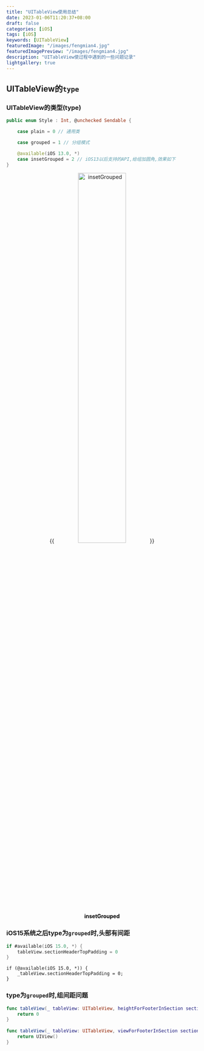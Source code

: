 ```yaml
---
title: "UITableView使用总结"
date: 2023-01-06T11:20:37+08:00
draft: false
categories: [iOS]
tags: [iOS]
keywords: [UITableView]
featuredImage: "/images/fengmian4.jpg"
featuredImagePreview: "/images/fengmian4.jpg"
description: "UITableView使过程中遇到的一些问题记录"
lightgallery: true
---
```

<!--more-->
## UITableView的`type`
### UITableView的类型(type)
```swift
public enum Style : Int, @unchecked Sendable {

    case plain = 0 // 通用类

    case grouped = 1 // 分组模式

    @available(iOS 13.0, *)
    case insetGrouped = 2 // iOS13以后支持的API,给组加圆角,效果如下
}
```

<center>
{{<image src="https://raw.githubusercontent.com/andy90s/blog-image/master/blog/images/202301062145544.png" src_s="/images/fengmian4.jpg" title="insetGrouped"width="50%">}}
<div style="color:black;"> <b> insetGrouped </b>  </div>
</center>

### iOS15系统之后type为`grouped`时,头部有间距
```swift
if #available(iOS 15.0, *) {
    tableView.sectionHeaderTopPadding = 0
}
```
```objc
if (@available(iOS 15.0, *)) {
    _tableView.sectionHeaderTopPadding = 0;
}
```

### type为`grouped`时,组间距问题
```swift
func tableView(_ tableView: UITableView, heightForFooterInSection section: Int) -> CGFloat {
    return 0
}
    
func tableView(_ tableView: UITableView, viewForFooterInSection section: Int) -> UIView? {
    return UIView()
}
```




